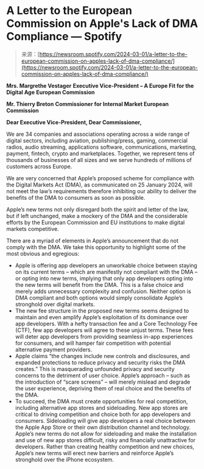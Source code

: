 <!--yml
category: 未分类
date: 2024-05-27 14:29:25
-->

# A Letter to the European Commission on Apple's Lack of DMA Compliance — Spotify

> 来源：[https://newsroom.spotify.com/2024-03-01/a-letter-to-the-european-commission-on-apples-lack-of-dma-compliance/](https://newsroom.spotify.com/2024-03-01/a-letter-to-the-european-commission-on-apples-lack-of-dma-compliance/)

**Mrs. Margrethe Vestager** **Executive Vice-President – A Europe Fit for the Digital Age** **European Commission**

**Mr. Thierry Breton** **Commissioner for Internal Market European Commission**

**Dear Executive Vice-President, Dear Commissioner,**

We are 34 companies and associations operating across a wide range of digital sectors, including aviation, publishing/press, gaming, commercial radios, audio streaming, applications software, communications, marketing, payment, fintech, crypto and marketplaces. Together, we represent tens of thousands of businesses of all sizes and we serve hundreds of millions of customers across Europe.

We are very concerned that Apple’s proposed scheme for compliance with the Digital Markets Act (DMA), as communicated on 25 January 2024, will not meet the law’s requirements therefore inhibiting our ability to deliver the benefits of the DMA to consumers as soon as possible.

Apple’s new terms not only disregard both the spirit and letter of the law, but if left unchanged, make a mockery of the DMA and the considerable efforts by the European Commission and EU institutions to make digital markets competitive.

There are a myriad of elements in Apple’s announcement that do not comply with the DMA. We take this opportunity to highlight some of the most obvious and egregious:

*   Apple is offering app developers an unworkable choice between staying on its current terms – which are manifestly not compliant with the DMA – or opting into new terms, implying that only app developers opting into the new terms will benefit from the DMA. This is a false choice and merely adds unnecessary complexity and confusion. Neither option is DMA compliant and both options would simply consolidate Apple’s stronghold over digital markets.
*   The new fee structure in the proposed new terms seems designed to maintain and even amplify Apple’s exploitation of its dominance over app developers. With a hefty transaction fee and a Core Technology Fee (CTF), few app developers will agree to these unjust terms. These fees will deter app developers from providing seamless in-app experiences for consumers, and will hamper fair competition with potential alternative payment providers.
*   Apple claims “the changes include new controls and disclosures, and expanded protections to reduce privacy and security risks the DMA creates.” This is masquerading unfounded privacy and security concerns to the detriment of user choice. Apple’s approach – such as the introduction of “scare screens” – will merely mislead and degrade the user experience, depriving them of real choice and the benefits of the DMA.
*   To succeed, the DMA must create opportunities for real competition, including alternative app stores and sideloading. New app stores are critical to driving competition and choice both for app developers and consumers. Sideloading will give app developers a real choice between the Apple App Store or their own distribution channel and technology. Apple’s new terms do not allow for sideloading and make the installation and use of new app stores difficult, risky and financially unattractive for developers. Rather than creating healthy competition and new choices, Apple’s new terms will erect new barriers and reinforce Apple’s stronghold over the iPhone ecosystem.